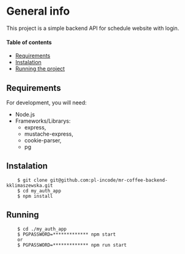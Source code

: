 # General info

This project is a simple backend API for schedule website with login.


#### Table of contents

* [Requirements](#requirements)
* [Instalation](#instalation)
* [Running the project](#running)

	
## Requirements

For development, you will need:
* Node.js
* Frameworks/Librarys:
    - express,
    - mustache-express,
    - cookie-parser,
    - pg

	
## Instalation
```
    $ git clone git@github.com:pl-incode/mr-coffee-backend-kklimaszewska.git
    $ cd my_auth_app
    $ npm install
```


## Running
```
    $ cd ./my_auth_app
    $ PGPASSWORD=************* npm start
    or
    $ PGPASSWORD=************* npm run start
```
